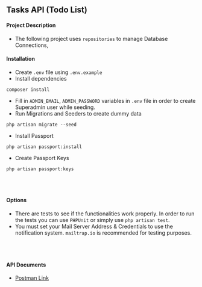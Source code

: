 ## Tasks API (Todo List)

#### Project Description
- The following project uses `repositories` to manage Database Connections, 

#### Installation
- Create `.env` file using `.env.example`
- Install dependencies
```
composer install
```
- Fill in `ADMIN_EMAIL`, `ADMIN_PASSWORD` variables in `.env` file in order to create Superadmin user while seeding.
- Run Migrations and Seeders to create dummy data
```
php artisan migrate --seed
```
- Install Passport
```
php artisan passport:install
```
- Create Passport Keys
```
php artisan passport:keys
```

<br><br>
#### Options
- There are tests to see if the functionalities work properly. In order to run the tests you can use `PHPUnit` or simply use `php artisan test`. 
- You must set your Mail Server Address & Credentials to use the notification system. `mailtrap.io` is recommended for testing purposes.

<br><br>
#### API Documents
- [Postman Link]()
